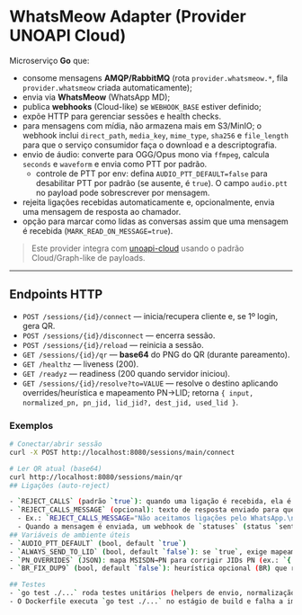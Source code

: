 # WhatsMeow Adapter (Provider UNOAPI Cloud)

Microserviço **Go** que:
- consome mensagens **AMQP/RabbitMQ** (rota `provider.whatsmeow.*`, fila `provider.whatsmeow` criada automaticamente);
- envia via **WhatsMeow** (WhatsApp MD);
- publica **webhooks** (Cloud-like) se `WEBHOOK_BASE` estiver definido;
- expõe HTTP para gerenciar sessões e health checks.
- para mensagens com mídia, não armazena mais em S3/MinIO; o webhook inclui `direct_path`, `media_key`, `mime_type`, `sha256` e `file_length` para que o serviço consumidor faça o download e a descriptografia.
- envio de áudio: converte para OGG/Opus mono via `ffmpeg`, calcula `seconds` e `waveform` e envia como PTT por padrão.
   - controle de PTT por env: defina `AUDIO_PTT_DEFAULT=false` para desabilitar PTT por padrão (se ausente, é `true`). O campo `audio.ptt` no payload pode sobrescrever por mensagem.
- rejeita ligações recebidas automaticamente e, opcionalmente, envia uma mensagem de resposta ao chamador.
- opção para marcar como lidas as conversas assim que uma mensagem é recebida (`MARK_READ_ON_MESSAGE=true`).


> Este provider integra com [unoapi-cloud](https://github.com/mbap-dev/unoapi-cloud) usando o padrão Cloud/Graph-like de payloads.

---

## Endpoints HTTP

- `POST /sessions/{id}/connect` — inicia/recupera cliente e, se 1º login, gera QR.
- `POST /sessions/{id}/disconnect` — encerra sessão.
- `POST /sessions/{id}/reload` — reinicia a sessão.
- `GET /sessions/{id}/qr` — **base64** do PNG do QR (durante pareamento).
- `GET /healthz` — liveness (200).
- `GET /readyz` — readiness (200 quando servidor iniciou).
- `GET /sessions/{id}/resolve?to=VALUE` — resolve o destino aplicando overrides/heurística e mapeamento PN→LID; retorna `{ input, normalized_pn, pn_jid, lid_jid?, dest_jid, used_lid }`.

### Exemplos

```bash
# Conectar/abrir sessão
curl -X POST http://localhost:8080/sessions/main/connect

# Ler QR atual (base64)
curl http://localhost:8080/sessions/main/qr
## Ligações (auto-reject)

- `REJECT_CALLS` (padrão `true`): quando uma ligação é recebida, ela é automaticamente rejeitada.
- `REJECT_CALLS_MESSAGE` (opcional): texto de resposta enviado para quem ligou após a rejeição. Suporta `\n` para quebra de linha.
  - Ex.: `REJECT_CALLS_MESSAGE="Não aceitamos ligações pelo WhatsApp.\nPor favor, envie uma mensagem."`
  - Quando a mensagem é enviada, um webhook de `statuses` (status `sent`) é publicado para o UnoAPI informando o envio dessa resposta.
## Variáveis de ambiente úteis
- `AUDIO_PTT_DEFAULT` (bool, default `true`)
- `ALWAYS_SEND_TO_LID` (bool, default `false`): se `true`, exige mapeamento PN→LID para envio (evita chat paralelo).
- `PN_OVERRIDES` (JSON): mapa MSISDN→PN para corrigir JIDs PN (ex.: `{ "5562999967973": "556299967973" }`).
- `BR_FIX_DUP9` (bool, default `false`): heurística opcional (BR) que remove um `9` extra quando o assinante começa com `999…` após `55+DDD`.

## Testes
- `go test ./...` roda testes unitários (helpers de envio, normalização de MIME, waveform etc.).
- O Dockerfile executa `go test ./...` no estágio de build e falha a imagem se os testes falharem.

